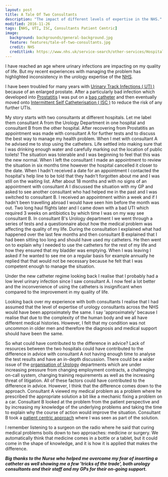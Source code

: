 ```yaml
---
layout: post
title: A Tale Of Two Consultants
description: "The impact of different levels of expertise in the NHS."
modified: 2016-11-26
tags: [NHS, UTI, ISC, Consultants Patient Centric]
image:
  background: backgrounds/general-background.jpg
  feature: features/tale-of-two-consultants.jpg
  credit: NHS
  creditlink: https://www.nhs.uk/service-search/other-services/Hospital/LocationSearch/8/Consultants
---
```

I have reached an age where urinary infections are impacting on my quality of life. But my recent experiences with managing the problem has highlighted inconsistency in the urology expertise of the [NHS](https://www.nhs.uk/).

I have been troubled for many years with [Urinary Track Infections ( UTI )](https://www.nhs.uk/conditions/urinary-tract-infections-utis/) because of an enlarged prostate. After a particularly bad infection which developed into [Prostatitis](https://www.nhs.uk/conditions/prostatitis/) I was put on a [bag catheter](http://dtinblack.github.io/medical-device-difference/) and then eventually moved onto [Intermittent Self Catheterisation ( ISC )](https://www.nhs.uk/conditions/urinary-catheters/types/) to reduce the risk of any further UTIs.

My story starts with two consultants at different hospitals. Let me label them consultant A from the Urology Department in one hospital and consultant B from the other hospital. After recovering from Prostatitis an appointment was made with consultant A for further tests and to discuss the best way to manage my health problem. When I met with consultant A he advised me to stop using the catheters.  Life settled into making sure that I was drinking enough water and carefully marking out the location of public toilets! The situation was tolerable and I was beginning to feel that this was the new normal. When I left the consultant I made an appointment to review the situation in six months time however the hospital cancelled it closer to the date. When I hadn't received a date for an appointment I contacted the hospital's help line to be told that they hadn't forgotten about me and I was still on the waiting list. After about 18 months and with no signs of an appointment with consultant A I discussed the situation with my GP and asked to see another consultant who had helped me in the past and I was switched to consultant B. I received an appointment within a week and if I hadn't been travelling abroad I would have seen him before the month was out.  Two long haul flights later and I came down with a bad UTI which required 3 weeks on antibiotics by which time I was on my way see consultant B. In consultant B's Urology department I we went through a series of tests and a questionnaire about how the medical problem was affecting the quality of my life. During the consultation I explained what had happened over the last few months and then consultant B explained that I had been sitting too long and should have used my catheters. He then went on to explain why I needed to use the catheters for the rest of my life and how they ensured that my bladder was emptying. When I was leaving I asked if he wanted to see me on a regular basis for example annually he replied that that would not be necessary because he felt that I was competent enough to manage the situation.

Under the new catheter regime looking back I realise that I probably had a low level urinary infection since I saw consultant A. I now feel a lot better and the inconvenience of using the catheters is insignificant when compared to the improvement in my quality of life.

Looking back over my experience with both consultants I realise that I had assumed that the level of expertise of urology consultants across the NHS would have been approximately the same. I say 'approximately' because I realise that due to the complexity of the human body and we all have different medical histories. However, I felt that my condition was not uncommon in older men and therefore the diagnosis and medical support should have been the same.

So what could have contributed to the difference in advice? Lack of resources between the two hospitals could have contributed to the difference in advice with consultant A not having enough time to analyse the test results and have an in-depth discussion. There could be a wider issue of the [organisation of Urology](https://www.urologynews.uk.com/features/features/post/training-to-be-a-urologist-how-risky-is-it) departments which are under increasing pressure from changing employment contracts, a challenging on-call system,  changing training requirements as well as the increasing threat of litigation. All of these factors could have contributed to the difference in advice. However, I think that the difference comes down to the approach. Consultant A viewed my medical problem as a problem where he prescribed the appropriate solution a bit like a mechanic fixing a problem on a car. Consultant B looked at the problem from the patient perspective and by increasing my knowledge of the underlying problems and taking the time to explain why the course of action would improve the situation. Consultant B took a [patient centric approach](https://www.england.nhs.uk/ourwork/patient-participation/) where I was seen as part of the solution.

I remember listening to a surgeon on the radio where he said that curing medical problems boils down to two approaches: medicine or surgery. We automatically think that medicine comes in a bottle or a tablet, but it could come in the shape of knowledge, and it is how it is applied that makes the difference.

<b><i>Big thanks to the Nurse who helped me overcome my fear of inserting a catheter as well showing me a few 'tricks of the trade', both urology consultants and their staff and my GPs for their on-going support.</i></b>
